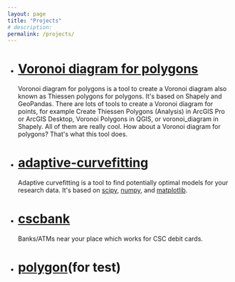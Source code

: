 ```yaml
---
layout: page
title: "Projects"
# description:
permalink: /projects/
---
```

- # [Voronoi diagram for polygons]

	Voronoi diagram for polygons is a tool to create a Voronoi diagram also known as Thiessen polygons for polygons. It's based on Shapely and GeoPandas. There are lots of tools to create a Voronoi diagram for points, for example Create Thiessen Polygons (Analysis) in ArcGIS Pro or ArcGIS Desktop, Voronoi Polygons in QGIS, or voronoi_diagram in Shapely. All of them are really cool. How about a Voronoi diagram for polygons? That's what this tool does.

- # [adaptive-curvefitting]

	Adaptive curvefitting is a tool to find potentially optimal models for your research data. It's based on [scipy], [numpy], and [matplotlib]. 
	
- # [cscbank]

	Banks/ATMs near your place which works for CSC debit cards.
	
- # [polygon](https://longlovemyu.tk/Polygon/)(for test)


[Voronoi diagram for polygons]: https://longlovemyu.tk/voronoi-diagram-for-polygons/
[adaptive-curvefitting]: https://longlovemyu.tk/adaptive-curvefitting/
[cscbank]: https://longlovemyu.tk/cscbank/
[scipy]: https://scipy.org/scipylib/
[numpy]: https://numpy.org/
[matplotlib]: https://matplotlib.org/


